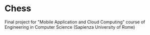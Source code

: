 # Chess
Final project for "Mobile Application and Cloud Computing" course of Engineering in Computer Science (Sapienza University of Rome)
